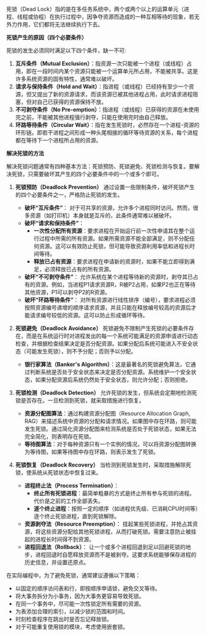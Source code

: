
死锁（Dead Lock）指的是在多任务系统中，两个或两个以上的运算单元（进程、线程或协程）在执行过程中，因争夺资源而造成的一种互相等待的现象，若无外力作用，它们都将无法继续执行下去。

**死锁产生的原因（四个必要条件）**

死锁的发生必须同时满足以下四个条件，缺一不可:

1.  **互斥条件（Mutual Exclusion）**：指资源一次只能被一个进程（或线程）占用，即在一段时间内某个资源只能被一个运算单元所占用，不能被共享。这是许多系统资源的固有特性，通常难以破坏。
2.  **请求与保持条件（Hold and Wait）**：指进程（或线程）已经持有至少一个资源，但又提出了新的资源请求，而该资源已被其他进程占用，此时请求进程阻塞，但对自己已获得的资源保持不放。
3.  **不可剥夺条件（No Pre-emption）**：指进程（或线程）已获得的资源在未使用完之前，不能被其他进程强行剥夺，只能在使用完时由自己释放。
4.  **环路等待条件（Circular Wait）**：指在发生死锁时，必然存在一个进程-资源的环形链。即若干进程之间形成一种头尾相接的循环等待资源的关系，每个进程都在等待下一个进程所占用的资源。

**解决死锁的方法**

解决死锁问题通常有四种基本方法：死锁预防、死锁避免、死锁检测与恢复。要解决死锁，只需要破坏其产生的四个必要条件中的一个或多个即可。

1.  **死锁预防（Deadlock Prevention）**
    通过设置一些限制条件，破坏死锁产生的四个必要条件之一，严格防止死锁的发生。
    *   **破坏“互斥条件”**：
        对于可共享的资源，允许多个进程同时访问。然而，很多资源（如打印机）本身就是互斥的，此条件通常难以被破坏。
    *   **破坏“请求和保持条件”**：
        *   **一次性分配所有资源**：要求进程在开始运行前一次性申请其在整个运行过程中所需的所有资源。如果所需资源不能全部满足，则不分配任何资源。这可以有效防止死锁，但可能导致资源利用率低和进程长时间等待。
        *   **释放已占有资源**：要求进程在申请新的资源时，如果不能立即得到满足，必须释放已占有的所有资源。
    *   **破坏“不可剥夺条件”**：
        允许系统在某个进程等待新的资源时，剥夺其已占有的资源。例如，当进程P1请求资源R，R被P2占用，如果P2也正在等待其他资源，P1可以剥夺P2的R资源。
    *   **破坏“环路等待条件”**：
        对所有资源进行线性排序（编号），要求进程必须按照资源编号递增的顺序请求资源，并且只能在释放编号较高的资源后才能请求编号较低的资源。这可以防止形成循环等待。

2.  **死锁避免（Deadlock Avoidance）**
    死锁避免不限制产生死锁的必要条件存在，而是在系统运行时对进程发出的每一个系统可能满足的资源申请进行动态检查，并根据检查结果决定是否分配资源。如果分配后系统可能进入不安全状态（可能发生死锁），则不予分配；否则予以分配。
    *   **银行家算法（Banker's Algorithm）**：这是最著名的死锁避免算法，它通过判断系统是否处于安全状态来决定是否分配资源。系统维护一个安全状态，如果分配资源后系统仍然处于安全状态，则允许分配；否则拒绝。

3.  **死锁检测（Deadlock Detection）**
    允许死锁的发生，但系统会定期地检测死锁是否存在。一旦检测到死锁，就采取措施进行恢复。
    *   **资源分配图算法**：通过构建资源分配图（Resource Allocation Graph, RAG）来描述系统中资源的分配和请求情况。如果图中存在环路，则可能发生死锁。通过简化资源分配图来检测系统是否处于死锁状态，如果无法完全简化，则表明存在死锁。
    *   **等待图算法**：对于每种资源只有一个实例的情况，可以将资源分配图转换为等待图，如果等待图中存在环路，则表示发生了死锁。

4.  **死锁恢复（Deadlock Recovery）**
    当检测到死锁发生时，采取措施解除死锁，使系统从死锁状态中恢复过来。
    *   **进程终止法（Process Termination）**：
        *   **终止所有死锁进程**：最简单粗暴的方式是终止所有参与死锁的进程。代价是之前的工作全部丢失。
        *   **逐个终止进程**：按照一定的顺序（如进程优先级、已消耗CPU时间等）逐个终止死锁进程，直到死锁解除。
    *   **资源剥夺法（Resource Preemption）**：
        挂起某些死锁进程，并抢占其资源，将这些资源分配给其他死锁进程，从而打破死锁。需要注意防止被挂起的进程长时间得不到资源。
    *   **进程回退法（Rollback）**：
        让一个或多个进程回退到足以回避死锁的地步，进程回退时自愿释放资源而不是被剥夺。这要求系统能够保存进程的历史信息，并设置还原点。

在实际编程中，为了避免死锁，通常建议遵循以下策略：
*   以固定的顺序访问表和行，即按顺序申请锁，避免交叉等待。
*   将大事务拆分为小事务，因为大事务更容易导致死锁。
*   在同一个事务中，尽可能一次性锁定所有需要的资源。
*   为表添加合理的索引，以减少锁的范围和时间。
*   时刻检查程序在跳出时是否忘记释放锁。
*   对于可能重复使用锁的模块，考虑使用嵌套锁。